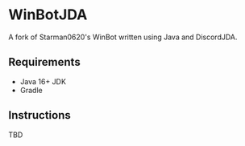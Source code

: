 # WinBotJDA
A fork of Starman0620's WinBot written using Java and DiscordJDA.

## Requirements
- Java 16+ JDK
- Gradle

## Instructions
TBD

